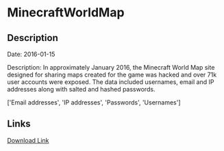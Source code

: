 # MinecraftWorldMap

## Description

Date: 2016-01-15

Description:
In approximately January 2016, the Minecraft World Map site designed for sharing maps created for the game was hacked and over 71k user accounts were exposed. The data included usernames, email and IP addresses along with salted and hashed passwords.


['Email addresses', 'IP addresses', 'Passwords', 'Usernames']

## Links

[Download Link](https://link-to.net/1229997/913.758167125469/dynamic/?r=aHR0cHM6Ly93d3cubWVkaWFmaXJlLmNvbS92aWV3L1ZURkdtT2E3RHIzUWxYay9taW5lY3JhZnR3b3JsZG1hcC5jb20vZmlsZQ==)